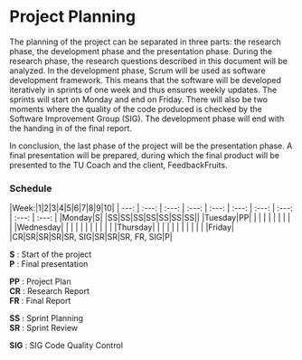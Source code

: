 # Project Planning
The planning of the project can be separated in three parts: the research phase, the development phase and the presentation phase. During the research phase, the research questions described in this document will be analyzed. In the development phase, Scrum will be used as software development framework. This means that the software will be developed iteratively in sprints of one week and thus ensures weekly updates. The sprints will start on Monday and end on Friday. There will also be two moments where the quality of the code produced is checked by the Software Improvement Group (SIG). The development phase will end with the handing in of the final report.

In conclusion, the last phase of the project will be the presentation phase. A final presentation will be prepared, during which the final product will be presented to the TU Coach and the client, FeedbackFruits.

### Schedule
|Week:|1|2|3|4|5|6|7|8|9|10|
| ---: | :---: | :---: | :---: | :---: | :---: | :---: | :---: | :---: | :---: |
|Monday|S| |SS|SS|SS|SS|SS|SS|SS||
|Tuesday|PP| | | | | | | | | |
|Wednesday| | | | | | | | | | |
|Thursday| | | | | | | | | | |
|Friday| |CR|SR|SR|SR|SR, SIG|SR|SR|SR, FR, SIG|P|

**S** : Start of the project  
**P** : Final presentation

**PP** : Project Plan  
**CR** : Research Report  
**FR** : Final Report

**SS** : Sprint Planning  
**SR** : Sprint Review

**SIG** : SIG Code Quality Control
